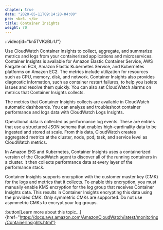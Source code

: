 ```yaml
---
chapter: true
date: "2020-05-11T09:14:20-04:00"
pre: <b>5. </b>
title: Container Insights
weight: 70
---
```


::video{id="kn5TVKzBLrU"}


Use CloudWatch Container Insights to collect, aggregate, and summarize metrics and logs from your containerized applications and microservices. Container Insights is available for Amazon Elastic Container Service, AWS Fargate on ECS, Amazon Elastic Kubernetes Service, and Kubernetes platforms on Amazon EC2. The metrics include utilization for resources such as CPU, memory, disk, and network. Container Insights also provides diagnostic information, such as container restart failures, to help you isolate issues and resolve them quickly. You can also set CloudWatch alarms on metrics that Container Insights collects.

The metrics that Container Insights collects are available in CloudWatch automatic dashboards. You can analyze and troubleshoot container performance and logs data with CloudWatch Logs Insights.

Operational data is collected as performance log events. These are entries that use a structured JSON schema that enables high-cardinality data to be ingested and stored at scale. From this data, CloudWatch creates aggregated metrics at the cluster, node, pod, task, and service level as CloudWatch metrics.

In Amazon EKS and Kubernetes, Container Insights uses a containerized version of the CloudWatch agent to discover all of the running containers in a cluster. It then collects performance data at every layer of the performance stack.

Container Insights supports encryption with the customer master key (CMK) for the logs and metrics that it collects. To enable this encryption, you must manually enable KMS encryption for the log group that receives Container Insights data. This results in Container Insights encrypting this data using the provided CMK. Only symmetric CMKs are supported. Do not use asymmetric CMKs to encrypt your log groups.

:button[Learn more about this topic...]{href="https://docs.aws.amazon.com/AmazonCloudWatch/latest/monitoring/ContainerInsights.html"}